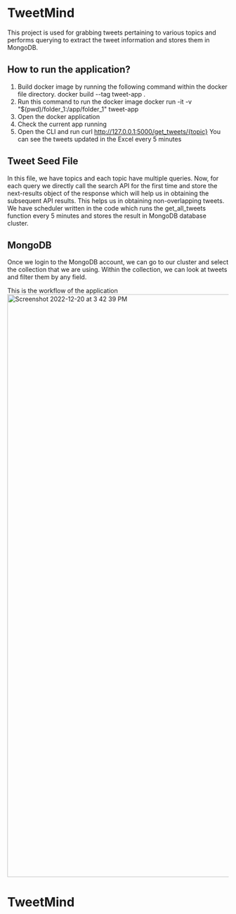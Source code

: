 # TweetMind
This project is used for grabbing tweets pertaining to various topics and performs querying to extract the tweet information and stores them in MongoDB.

## How to run the application?

  1. Build docker image by running the following command within the docker file directory. docker build --tag tweet-app .
  2. Run this command to run the docker image docker run -it -v "$(pwd)/folder_1:/app/folder_1" tweet-app
  3. Open the docker application
  4. Check the current app running
  5. Open the CLI and run curl http://127.0.0.1:5000/get_tweets/{topic}
You can see the tweets updated in the Excel every 5 minutes

## Tweet Seed File

In this file, we have topics and each topic have multiple queries. Now, for each query we directly call the search API for the first time and store the next-results object of the response which will help us in obtaining the subsequent API results. This helps us in obtaining non-overlapping tweets. We have scheduler written in the code which runs the get_all_tweets function every 5 minutes and stores the result in MongoDB database cluster.

## MongoDB 

Once we login to the MongoDB account, we can go to our cluster and select the collection that we are using. Within the collection, we can look at tweets and filter them by any field.

This is the workflow of the application 
<img width="1323" alt="Screenshot 2022-12-20 at 3 42 39 PM" src="https://user-images.githubusercontent.com/32195607/211015002-8a36e31f-e0f5-41d5-b192-73feca3271d8.png">

# TweetMind